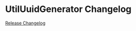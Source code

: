 # UtilUuidGenerator Changelog

[Release Changelog](https://github.com/spryker/util-uuid-generator/releases)
